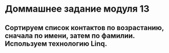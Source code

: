 # Доммашнее задание модуля 13

## Сортируем список контактов по возрастанию, сначала по имени, затем по фамилии. Используем технологию Linq.
